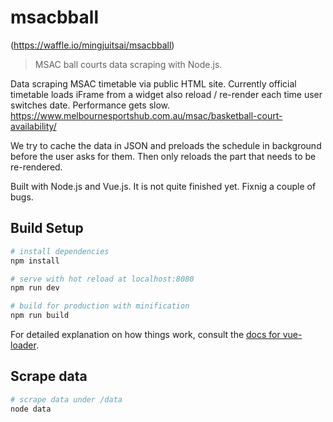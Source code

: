 # msacbball 
(https://waffle.io/mingjuitsai/msacbball)

> MSAC ball courts data scraping with Node.js.

Data scraping MSAC timetable via public HTML site. Currently official timetable loads iFrame from a widget also reload / re-render each time user switches date. Performance gets slow.
https://www.melbournesportshub.com.au/msac/basketball-court-availability/

We try to cache the data in JSON and preloads the schedule in background before the user asks for them. Then only reloads the part that needs to be re-rendered.

Built with Node.js and Vue.js. It is not quite finished yet. Fixnig a couple of bugs.

## Build Setup

``` bash
# install dependencies
npm install

# serve with hot reload at localhost:8080
npm run dev

# build for production with minification
npm run build
```

For detailed explanation on how things work, consult the [docs for vue-loader](http://vuejs.github.io/vue-loader).


## Scrape data

``` bash
# scrape data under /data
node data
```
